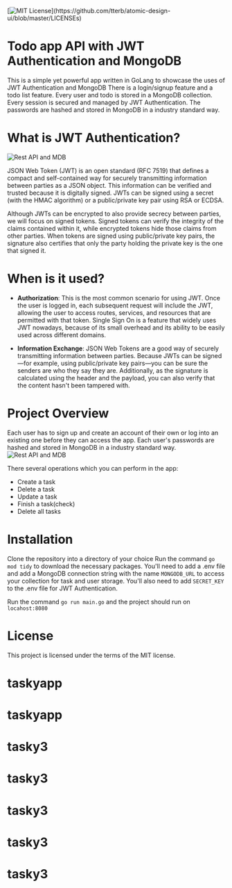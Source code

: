 [![MIT License](https://img.shields.io/apm/l/atomic-design-ui.svg?)](https://github.com/tterb/atomic-design-ui/blob/master/LICENSEs)
# Todo app API with JWT Authentication and MongoDB

This is a simple yet powerful app written in GoLang to showcase the uses of JWT Authentication and MongoDB There is a login/signup feature and a todo list feature. Every user and todo is stored in a MongoDB collection. Every session is secured and managed by JWT Authentication. The passwords are hashed and stored in MongoDB in a industry standard way.

# What is JWT Authentication?
![Rest API and MDB](https://jwt.io/img/logo-asset.svg)

JSON Web Token (JWT) is an open standard (RFC 7519) that defines a compact and self-contained way for securely transmitting information between parties as a JSON object. This information can be verified and trusted because it is digitally signed. JWTs can be signed using a secret (with the HMAC algorithm) or a public/private key pair using RSA or ECDSA.

Although JWTs can be encrypted to also provide secrecy between parties, we will focus on signed tokens. Signed tokens can verify the integrity of the claims contained within it, while encrypted tokens hide those claims from other parties. When tokens are signed using public/private key pairs, the signature also certifies that only the party holding the private key is the one that signed it.

# When is it used?

- **Authorization**: This is the most common scenario for using JWT. Once the user is logged in, each subsequent request will include the JWT, allowing the user to access routes, services, and resources that are permitted with that token. Single Sign On is a feature that widely uses JWT nowadays, because of its small overhead and its ability to be easily used across different domains.

- **Information Exchange**: JSON Web Tokens are a good way of securely transmitting information between parties. Because JWTs can be signed—for example, using public/private key pairs—you can be sure the senders are who they say they are. Additionally, as the signature is calculated using the header and the payload, you can also verify that the content hasn't been tampered with.

# Project Overview

Each user has to sign up and create an account of their own or log into an existing one before they can access the app.
Each user's passwords are hashed and stored in MongoDB in a industry standard way.
![Rest API and MDB](https://i.imgur.com/rpOaQCw.png)

There several operations which you can perform in the app:
- Create a task
- Delete a task
- Update a task
- Finish a task(check)
- Delete all tasks

# Installation

Clone the repository into a directory of your choice Run the command `go mod tidy` to download the necessary packages.
You'll need to add a .env file and add a MongoDB connection string with the name `MONGODB_URL` to access your collection for task and user storage.
You'll also need to add `SECRET_KEY` to the .env file for JWT Authentication.

Run the command `go run main.go` and the project should run on `locahost:8080`

# License

This project is licensed under the terms of the MIT license.
# taskyapp
# taskyapp
# tasky3
# tasky3
# tasky3
# tasky3
# tasky3
